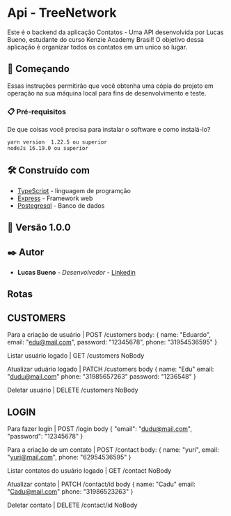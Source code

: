 # Api - TreeNetwork

Este é o backend da aplicação Contatos - Uma API desenvolvida por Lucas Bueno, estudante do curso Kenzie Academy Brasil! O objetivo dessa aplicação é organizar todos os contatos em um unico só lugar.

## 🚀 Começando

Essas instruções permitirão que você obtenha uma cópia do projeto em operação na sua máquina local para fins de desenvolvimento e teste.

### 📋 Pré-requisitos

De que coisas você precisa para instalar o software e como instalá-lo?

```
yarn version  1.22.5 ou superior
nodeJs 16.19.0 ou superior
```

## 🛠️ Construído com

- [TypeScript]() - linguagem de programção
- [Express]() - Framework web
- [Postegresql]() - Banco de dados

## 📌 Versão 1.0.0

## ✒️ Autor

- **Lucas Bueno** - _Desenvolvedor_ - [Linkedin](https://www.linkedin.com/in/lugabusi/)

## Rotas 

## CUSTOMERS
Para a criação de usuário | POST /customers
body: {
    name: "Eduardo",
    email: "edu@mail.com",
    password: "12345678",
    phone: "31954536595"
}

Listar usuário logado | GET /customers
NoBody

Atualizar uduário logado | PATCH /customers
body {
    name: "Edu"
    email: "dudu@mail.com"
    phone: "31985657263"
    password: "1236548"
}

Deletar usuário | DELETE /customers
NoBody

## LOGIN
Para fazer login | POST /login
body {
	"email": "dudu@mail.com",
	"password": "12345678"
}

Para a criação de um contato | POST /contact
body: {
    name: "yuri",
    email: "yuri@mail.com",
    phone: "62954536595"
}

Listar contatos do usuário logado | GET /contact
NoBody

Atualizar contato | PATCH /contact/id
body {
    name: "Cadu"
    email: "Cadu@mail.com"
    phone: "31986523263"
}

Deletar contato | DELETE /contact/id
NoBody

